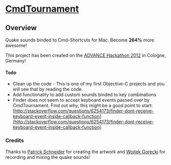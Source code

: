 [CmdTournament](http://cmdtournament.com)
=============


## Overview

Quake sounds binded to Cmd-Shortcuts for Mac. Become **264%** more awesome!

This project has been created on the [ADVANCE Hackathon 2012](http://hackathon.advance-conference.com/) in Cologne, Germany!

#### Todo

* Clean up the code - This is one of my first Objective-C projects and you will see that by reading the code.
* Add functionality to add custom sounds binded to key combinations
* Finder does not seem to accept keyboard events passed over by CmdTournament. Find out why, this might be a good point to start: [http://stackoverflow.com/questions/6254173/finder-dont-receive-keyboard-event-inside-callback-function](http://stackoverflow.com/questions/6254173/finder-dont-receive-keyboard-event-inside-callback-function)

### Credits

Thanks to [Patrick Schneider](http://twitter.com/padschneider) for creating the artwork and [Wojtek Gorecki](http://twitter.com/newmetl) for recording and mixing the quake sounds!